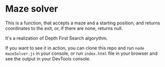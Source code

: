 # Maze solver

This is a function, that accepts a maze and a starting position, and returns coordinates to the exit, or, if there are none, returns null.

It's a realization of Depth First Search algorythm.

If you want to see it in action, you can clone this repo and run `node mazeSolver.js` in your console, or run `index.html` file in your browser and see the output in your DevTools console. 